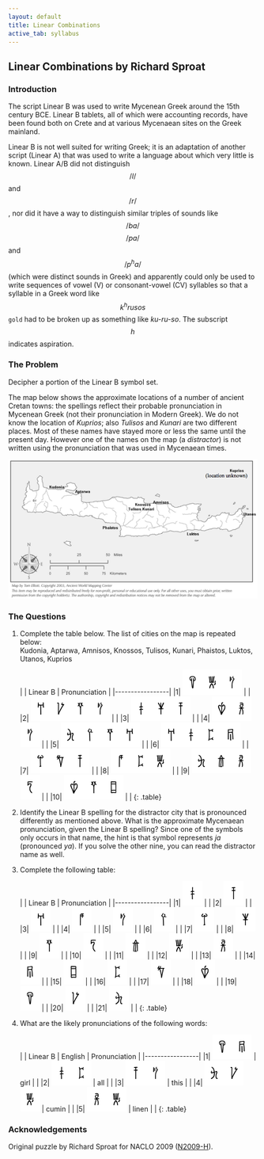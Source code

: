 ```yaml
---
layout: default
title: Linear Combinations
active_tab: syllabus
---
```


## Linear Combinations <span class="text-muted">by Richard Sproat</span>

### Introduction

The script Linear B was used to write Mycenean Greek around the
15th century BCE. Linear B tablets, all of which were accounting
records, have been found both on Crete and at various Mycenaean
sites on the Greek mainland.

Linear B is not well suited for writing Greek; it is an adaptation
of another script (Linear A) that was used to write a language
about which very little is known. Linear A/B did not distinguish
$$/l/$$ and $$/r/$$, nor did it have a way to distinguish similar
triples of sounds like $$/ba/$$ $$/pa/$$ and $$/p^{h}a/$$ (which
were distinct sounds in Greek) and apparently could only be used
to write sequences of vowel (V) or consonant-vowel (CV) syllables
so that a syllable in a Greek word like $$k^hrusos$$ `gold` had
to be broken up as something like *ku-ru-so*. The subscript
$$h$$ indicates aspiration.

### The Problem

Decipher a portion of the Linear B symbol set.

The map below shows the approximate locations of a number of ancient
Cretan towns: the spellings reflect their probable pronunciation
in Mycenean Greek (not their pronunciation in Modern Greek).  We
do not know the location of *Kuprios*; also *Tulisos* and *Kunari*
are two different places. Most of these names have stayed more or
less the same until the present day. However one of the names on
the map (a _distractor_) is not written using the pronunciation
that was used in Mycenaean times.

![Crete map](../img/crete.png 'Crete map')

### The Questions

1. Complete the table below. The list of cities on the map is repeated below:<br>
    Kudonia, Aptarwa, Amnisos, Knossos, Tulisos, Kunari, Phaistos, Luktos, Utanos, Kuprios

    | | Linear B | Pronunciation | 
    |-----------------|
    |1| ![](../img/linearb070.png)![](../img/linearb052.png)![](../img/linearb012.png)  | |
    |2| ![](../img/linearb008.png)![](../img/linearb073.png)![](../img/linearb030.png)![](../img/linearb012.png)  | |
    |3| ![](../img/linearb003.png)![](../img/linearb028.png)![](../img/linearb005.png)  | |
    |4| ![](../img/linearb069.png)![](../img/linearb053.png)![](../img/linearb012.png)  | |
    |5| ![](../img/linearb081.png)![](../img/linearb014.png)![](../img/linearb030.png)![](../img/linearb008.png)  | |
    |6| ![](../img/linearb008.png)![](../img/linearb003.png)![](../img/linearb059.png)![](../img/linearb054.png)  | |
    |7| ![](../img/linearb026.png)![](../img/linearb067.png)![](../img/linearb005.png)  | |
    |8| ![](../img/linearb010.png)![](../img/linearb059.png)![](../img/linearb052.png)  | |
    |9| ![](../img/linearb081.png)![](../img/linearb039.png)![](../img/linearb053.png)![](../img/linearb036.png)  | |
    |10| ![](../img/linearb069.png)![](../img/linearb030.png)![](../img/linearb057.png)  | |
    {: .table}

2. Identify the Linear B spelling for the distractor city that is
   pronounced differently as mentioned above. What is the approximate
   Mycenaean pronunciation, given the Linear B spelling? Since one of
   the symbols only occurs in that name, the hint is that symbol
   represents *ja* (pronounced *ya*). If you solve the other nine,
   you can read the distractor name as well.

3. Complete the following table:

    | | Linear B | Pronunciation | 
    |-----------------|
    |1| ![](../img/linearb003.png) | |
    |2| ![](../img/linearb005.png) | |
    |3| ![](../img/linearb008.png) | |
    |4| ![](../img/linearb010.png) | |
    |5| ![](../img/linearb012.png) | |
    |6| ![](../img/linearb014.png) | |
    |7| ![](../img/linearb026.png) | |
    |8| ![](../img/linearb028.png) | |
    |9| ![](../img/linearb030.png) | |
    |10| ![](../img/linearb036.png) | |
    |11| ![](../img/linearb039.png) | |
    |12| ![](../img/linearb052.png) | |
    |13| ![](../img/linearb053.png) | |
    |14| ![](../img/linearb054.png) | |
    |15| ![](../img/linearb057.png) | |
    |16| ![](../img/linearb059.png) | |
    |17| ![](../img/linearb067.png) | |
    |18| ![](../img/linearb069.png) | |
    |19| ![](../img/linearb070.png) | |
    |20| ![](../img/linearb073.png) | |
    |21| ![](../img/linearb081.png) | |
    {: .table}

4. What are the likely pronunciations of the following words:

    | | Linear B | English | Pronunciation | 
    |-----------------|
    |1| ![](../img/linearb070.png)![](../img/linearb054.png) | girl | |
    |2| ![](../img/linearb003.png)![](../img/linearb059.png) | all | |
    |3| ![](../img/linearb005.png)![](../img/linearb012.png) | this | |
    |4| ![](../img/linearb081.png)![](../img/linearb073.png)![](../img/linearb052.png) | cumin | |
    |5| ![](../img/linearb053.png)![](../img/linearb052.png) | linen | |
    {: .table}

### Acknowledgements

Original puzzle by Richard Sproat for NACLO 2009 ([N2009-H](http://www.nacloweb.org/resources/problems/2009/N2009-H.pdf)).
